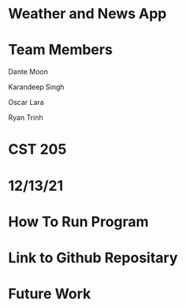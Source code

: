 # Weather and News App

# Team Members
Dante Moon

Karandeep Singh

Oscar Lara

Ryan Trinh

# CST 205

# 12/13/21

# How To Run Program

# Link to Github Repositary

# Future Work

